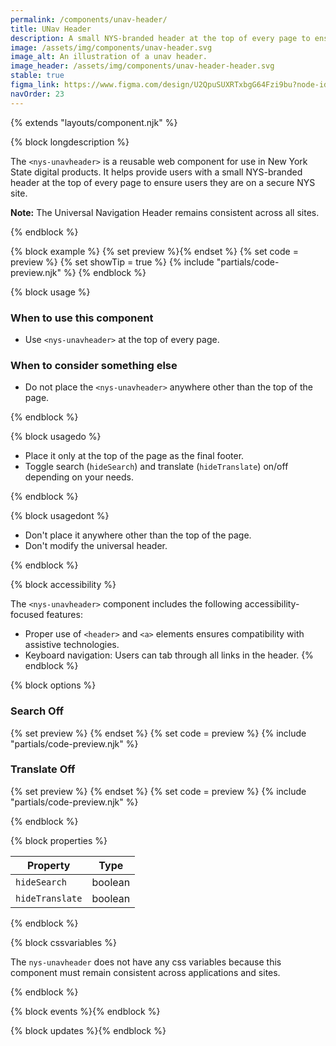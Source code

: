 ```yaml
---
permalink: /components/unav-header/
title: UNav Header
description: A small NYS-branded header at the top of every page to ensure users they are on a secure NYS site.
image: /assets/img/components/unav-header.svg
image_alt: An illustration of a unav header.
image_header: /assets/img/components/unav-header-header.svg
stable: true
figma_link: https://www.figma.com/design/U2QpuSUXRTxbgG64Fzi9bu?node-id=3981-11902
navOrder: 23
---
```


{% extends "layouts/component.njk" %}

{% block longdescription %}

The `<nys-unavheader>` is a reusable web component for use in New York State digital products. It helps provide users with a small NYS-branded header at the top of every page to ensure users they are on a secure NYS site.

**Note:** The Universal Navigation Header remains consistent across all sites.

{% endblock %}

{% block example %}
  {% set preview %}<nys-unavheader></nys-unavheader>{% endset %}
  {% set code = preview %}
  {% set showTip = true %}
  {% include "partials/code-preview.njk" %}
{% endblock %}


{% block usage %}

### When to use this component
  - Use `<nys-unavheader>` at the top of every page.
### When to consider something else
  - Do not place the `<nys-unavheader>` anywhere other than the top of the page.

{% endblock %}

{% block usagedo %}

  - Place it only at the top of the page as the final footer.
  - Toggle search (`hideSearch`) and translate (`hideTranslate`) on/off depending on your needs.

{% endblock %}

{% block usagedont %}

  - Don't place it anywhere other than the top of the page.
  - Don't modify the universal header.

{% endblock %}

{% block accessibility %}

The `<nys-unavheader>` component includes the following accessibility-focused features:

  - Proper use of `<header>` and `<a>` elements ensures compatibility with assistive technologies.
  - Keyboard navigation: Users can tab through all links in the header.
{% endblock %}

{% block options %}

### Search Off
  {% set preview %}
    <nys-unavheader hideSearch></nys-unavheader>
  {% endset %}
  {% set code = preview %}
  {% include "partials/code-preview.njk" %}

### Translate Off
  {% set preview %}
    <nys-unavheader hideTranslate></nys-unavheader>
  {% endset %}
  {% set code = preview %}
  {% include "partials/code-preview.njk" %}

{% endblock %}

{% block properties %}

| Property        | Type    |
|-----------------|---------|
| `hideSearch`    | boolean |
| `hideTranslate` | boolean |

{% endblock %}

{% block cssvariables %}

The `nys-unavheader` does not have any css variables because this component must remain consistent across applications and sites.

{% endblock %}

{% block events %}{% endblock %}

{% block updates %}{% endblock %}
